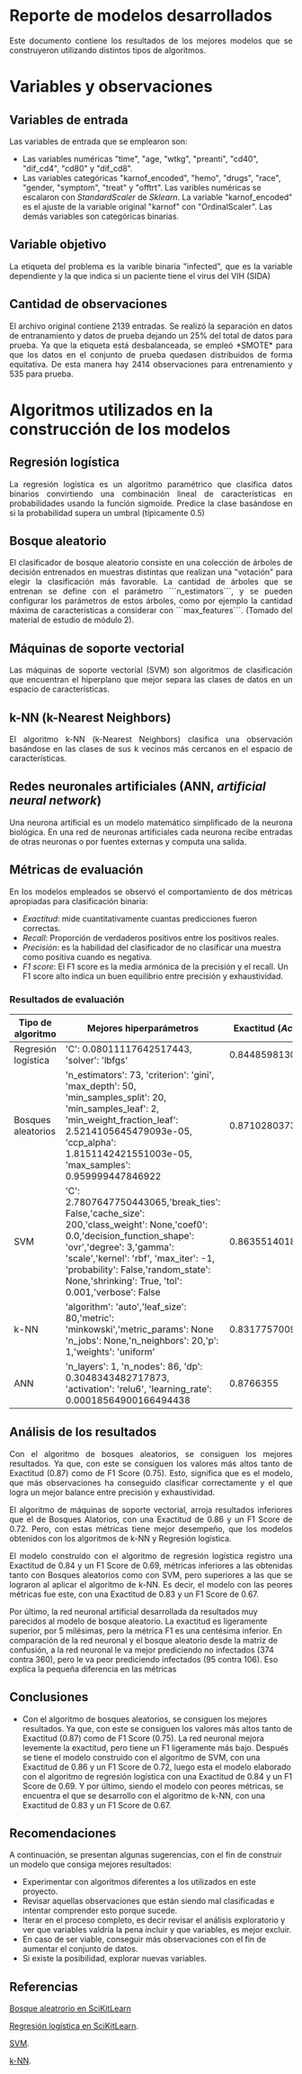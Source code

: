 # Reporte de modelos desarrollados

<p align="justify">
Este documento contiene los resultados de los mejores modelos que se construyeron utilizando distintos tipos de algoritmos.
</p>

# Variables y observaciones

## Variables de entrada

Las variables de entrada que se emplearon son: 
- Las variables numéricas "time", "age, "wtkg", "preanti", "cd40", "dif_cd4", "cd80" y "dif_cd8".
- Las variables categóricas "karnof_encoded", "hemo", "drugs", "race", "gender, "symptom", "treat" y "offtrt".
Las varibles numéricas se escalaron con *StandardScaler* de *Sklearn*. La variable "karnof_encoded" es el ajuste de la variable original "karnof" con "OrdinalScaler". Las demás variables son categóricas binarias.

## Variable objetivo

<p align="justify">
La etiqueta del problema es la varible binaria "infected", que es la variable dependiente y la que indica si un paciente tiene el virus del VIH (SIDA)
</p>

## Cantidad de observaciones

<p align="justify">
El archivo original contiene 2139 entradas. Se realizó la separación en datos de entranamiento y datos de prueba dejando un 25% del total de datos para prueba. Ya que la etiqueta está desbalanceada, se empleó *SMOTE* para que los datos en el conjunto de prueba quedasen distribuidos de forma equitativa. De esta manera hay 2414 observaciones para entrenamiento y 535 para prueba.
</p>

# Algoritmos utilizados en la construcción de los modelos


## Regresión logística

<p align="justify">
La regresión logística es un algoritmo paramétrico que clasifica datos binarios convirtiendo una combinación lineal de características en probabilidades usando la función sigmoide. Predice la clase basándose en si la probabilidad supera un umbral (típicamente 0.5)
</p>


## Bosque aleatorio

<p align="justify">
El clasificador de bosque aleatorio consiste en una colección de árboles de decisión entrenados en muestras distintas que realizan una "votación" para elegir la clasificación más favorable. La cantidad de árboles que se entrenan se define con el parámetro ```n_estimators```, y se pueden configurar los parámetros de estos árboles, como por ejemplo la cantidad máxima de características a considerar con ```max_features```. (Tomado del material de estudio de módulo 2).
</p>

## Máquinas de soporte vectorial

<p align="justify">
Las máquinas de soporte vectorial (SVM) son algoritmos de clasificación que encuentran el hiperplano que mejor separa las clases de datos en un espacio de características. 
</p>

## k-NN (k-Nearest Neighbors) 
<p align="justify">
El algoritmo k-NN (k-Nearest Neighbors) clasifica una observación basándose en las clases de sus k vecinos más cercanos en el espacio de características.
</p>

## Redes neuronales artificiales (ANN, *artificial neural network*)
<p align="justify">
Una neurona artificial es un modelo matemático simplificado de la neurona biológica. En una red de neuronas artificiales cada neurona recibe entradas de otras neuronas o por fuentes externas y computa una salida.
</p>

## Métricas de evaluación

<p align="justify">
En los modelos empleados se observó el comportamiento de dos métricas apropiadas para clasificación binaria:

</p>

- *Exactitud*: mide cuantitativamente cuantas predicciones fueron correctas.
- *Recall*: Proporción de verdaderos positivos entre los positivos reales.
- *Precisión*: es la habilidad del clasificador de no clasificar una muestra como positiva cuando es negativa.
- *F1 score*: El F1 score es la media armónica de la precisión y el recall. Un F1 score alto indica un buen equilibrio entre precisión y exhaustividad.

### Resultados de evaluación

| Tipo de algoritmo | Mejores hiperparámetros | Exactitud (*Accuracy*) | F1 Score| 
| --- | --- | --- | --- | 
| Regresión logística | 'C': 0.08011117642517443, 'solver': 'lbfgs' | 0.8448598130841122 | 0.6937269372693727 |
| Bosques aleatorios | 'n_estimators': 73, 'criterion': 'gini', 'max_depth': 50, 'min_samples_split': 20, 'min_samples_leaf': 2, 'min_weight_fraction_leaf': 2.5214105645479093e-05, 'ccp_alpha': 1.8151142421551003e-05, 'max_samples': 0.959999447846922 | 0.8710280373831776 | 0.7544483985765125 |
| SVM | 'C': 2.7807647750443065,'break_ties': False,'cache_size': 200,'class_weight': None,'coef0': 0.0,'decision_function_shape': 'ovr','degree': 3,'gamma': 'scale','kernel': 'rbf', 'max_iter': -1, 'probability': False,'random_state': None,'shrinking': True, 'tol': 0.001,'verbose': False |  0.8635514018691589 | 0.7224334600760456 |
| k-NN |'algorithm': 'auto','leaf_size': 80,'metric': 'minkowski','metric_params': None 'n_jobs': None,'n_neighbors': 20,'p': 1,'weights': 'uniform'| 0.8317757009345794 | 0.6785714285714285 |
| ANN | 'n_layers': 1, 'n_nodes': 86, 'dp': 0.3048343482717873, 'activation': 'relu6', 'learning_rate': 0.00018564900166494438 | 0.8766355 | 0.7421875 |

## Análisis de los resultados

<p align="justify">
Con el algoritmo de bosques aleatorios, se consiguen los mejores resultados. Ya que, con este se consiguen los valores más altos tanto de Exactitud (0.87) como de F1 Score (0.75). Esto, significa que es el modelo, que más observaciones ha conseguido clasificar correctamente y el que logra un mejor balance entre precisión y exhaustividad.
</p>

<p align="justify">
El algoritmo de máquinas de soporte vectorial, arroja resultados inferiores que el de Bosques Alatorios, con una Exactitud de 0.86 y un F1 Score de 0.72. Pero, con estas métricas tiene mejor desempeño, que los modelos obtenidos con los algoritmos de k-NN y Regresión logística. 

<p align="justify">
El modelo construído con el algoritmo de regresión logística registro una Exactitud de 0.84 y un F1 Score de 0.69, métricas inferiores a las obtenidas tanto con Bosques aleatorios como con SVM, pero superiores a las que se lograron al aplicar el algoritmo de k-NN. Es decir, el modelo con las peores métricas fue este, con una Exactitud de 0.83 y un F1 Score de 0.67.

Por último, la red neuronal artificial desarrollada da resultados muy parecidos al modelo de bosque aleatorio. La exactitud es ligeramente superior, por 5 milésimas, pero la métrica F1 es una centésima inferior. En comparación de la red neuronal y el bosque aleatorio desde la matriz de confusión, a la red neuronal le va mejor prediciendo no infectados (374 contra 360), pero le va peor prediciendo infectados (95 contra 106). Eso explica la pequeña diferencia en las métricas
</p>


## Conclusiones

<p align="justify">

- Con el algoritmo de bosques aleatorios, se consiguen los mejores resultados. Ya que, con este se consiguen los valores más altos tanto de Exactitud (0.87) como de F1 Score (0.75). La red neuronal mejora levemente la exactitud, pero tiene un F1 ligeramente más bajo. Después se tiene el modelo construido con el algoritmo de SVM, con una Exactitud de 0.86 y un F1 Score de 0.72, luego esta el modelo elaborado con el algoritmo de regresión logística con una Exactitud de 0.84 y un F1 Score de 0.69. Y por último, siendo el modelo con peores métricas, se encuentra el que se desarrollo con el algoritmo de k-NN, con una Exactitud de 0.83 y un F1 Score de 0.67. 
</p>

## Recomendaciones 

A continuación, se presentan algunas sugerencias, con el fin de construir un modelo que consiga mejores resultados: 

- Experimentar con algoritmos diferentes a los utilizados en este proyecto.
- Revisar aquellas observaciones que están siendo mal clasificadas e intentar comprender esto porque sucede. 
- Iterar en el proceso completo, es decir revisar el análisis exploratorio y ver que variables valdría la pena incluir y que variables, es mejor excluir. 
- En caso de ser viable, conseguir más observaciones con el fin de aumentar el conjunto de datos. 
- Si existe la posibilidad, explorar nuevas variables. 

## Referencias

[Bosque aleatrorio en SciKitLearn](https://scikit-learn.org/stable/modules/generated/sklearn.ensemble.RandomForestClassifier.html)

[Regresión logística en SciKitLearn](https://scikit-learn.org/stable/modules/generated/sklearn.linear_model.LogisticRegression.html).

[SVM](https://scikit-learn.org/stable/modules/svm.html).

[k-NN](https://scikit-learn.org/stable/modules/generated/sklearn.neighbors.KNeighborsClassifier.html).


